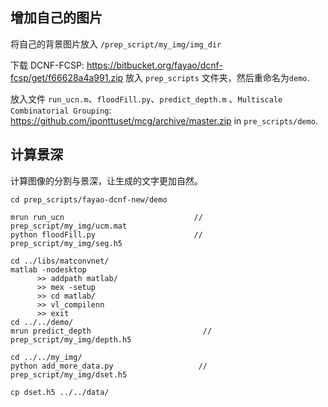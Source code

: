 ## 增加自己的图片
 将自己的背景图片放入 `/prep_script/my_img/img_dir`
  
 下载 DCNF-FCSP: https://bitbucket.org/fayao/dcnf-fcsp/get/f66628a4a991.zip 放入 `prep_scripts` 文件夹，然后重命名为`demo`.
   
  放入文件 `run_ucn.m`、`floodFill.py`、`predict_depth.m` 、`Multiscale Combinatorial Grouping`: https://github.com/jponttuset/mcg/archive/master.zip in `pre_scripts/demo`.


## 计算景深

计算图像的分割与景深，让生成的文字更加自然。
  ```
  cd prep_scripts/fayao-dcnf-new/demo

  mrun run_ucn                             //   prep_script/my_img/ucm.mat
  python floodFill.py                      //   prep_script/my_img/seg.h5

  cd ../libs/matconvnet/
  matlab -nodesktop
        >> addpath matlab/
        >> mex -setup
        >> cd matlab/
        >> vl_compilenn
        >> exit
  cd ../../demo/
  mrun predict_depth	                     //   prep_script/my_img/depth.h5   

  cd ../../my_img/
  python add_more_data.py                   //  prep_script/my_img/dset.h5

  cp dset.h5 ../../data/
  ```